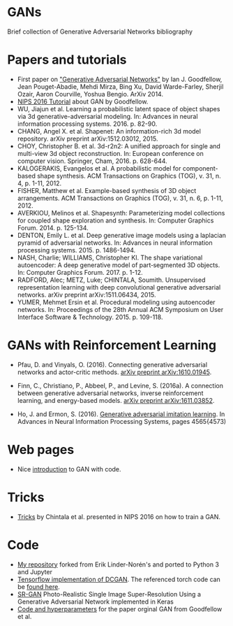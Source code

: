 # GANs
Brief collection of Generative Adversarial Networks bibliography


# Papers and tutorials

* First paper on ["Generative Adversarial Networks"](https://papers.nips.cc/paper/5423-generative-adversarial-nets.pdf) by Ian J. Goodfellow, Jean Pouget-Abadie, Mehdi Mirza, Bing Xu, David Warde-Farley, Sherjil Ozair, Aaron Courville, Yoshua Bengio. ArXiv 2014.
* [NIPS 2016 Tutorial](https://arxiv.org/abs/1701.00160) about GAN by Goodfellow.
*	WU, Jiajun et al. Learning a probabilistic latent space of object shapes via 3d generative-adversarial modeling. In: Advances in neural information processing systems. 2016. p. 82-90.
* CHANG, Angel X. et al. Shapenet: An information-rich 3d model repository. arXiv preprint arXiv:1512.03012, 2015.
* CHOY, Christopher B. et al. 3d-r2n2: A unified approach for single and multi-view 3d object reconstruction. In: European conference on computer vision. Springer, Cham, 2016. p. 628-644.
* KALOGERAKIS, Evangelos et al. A probabilistic model for component-based shape synthesis. ACM Transactions on Graphics (TOG), v. 31, n. 4, p. 1-11, 2012.
* FISHER, Matthew et al. Example-based synthesis of 3D object arrangements. ACM Transactions on Graphics (TOG), v. 31, n. 6, p. 1-11, 2012.
* AVERKIOU, Melinos et al. Shapesynth: Parameterizing model collections for coupled shape exploration and synthesis. In: Computer Graphics Forum. 2014. p. 125-134.
* DENTON, Emily L. et al. Deep generative image models using a  laplacian pyramid of adversarial networks. In: Advances in neural information processing systems. 2015. p. 1486-1494.
* NASH, Charlie; WILLIAMS, Christopher KI. The shape variational autoencoder: A deep generative model of part‐segmented 3D objects. In: Computer Graphics Forum. 2017. p. 1-12.
* RADFORD, Alec; METZ, Luke; CHINTALA, Soumith. Unsupervised representation learning with deep convolutional generative adversarial networks. arXiv preprint arXiv:1511.06434, 2015.
* YUMER, Mehmet Ersin et al. Procedural modeling using autoencoder networks. In: Proceedings of the 28th Annual ACM Symposium on User Interface Software & Technology. 2015. p. 109-118.

# GANs with Reinforcement Learning

* Pfau, D. and Vinyals, O. (2016). Connecting generative adversarial networks and actor-critic methods. [arXiv preprint arXiv:1610.01945](https://arxiv.org/pdf/1610.01945).

* Finn, C., Christiano, P., Abbeel, P., and Levine, S. (2016a). A connection between generative adversarial networks, inverse reinforcement learning, and energy-based models. [arXiv preprint arXiv:1611.03852](https://arxiv.org/pdf/1611.03852.pdf).

* Ho, J. and Ermon, S. (2016). [Generative adversarial imitation learning](https://papers.nips.cc/paper/6391-generative-adversarial-imitation-learning.pdf). In Advances in Neural Information Processing Systems, pages 4565{4573)

# Web pages

* Nice [introduction](https://pathmind.com/wiki/generative-adversarial-network-gan) to GAN with code.


# Tricks

* [Tricks](https://github.com/soumith/ganhacks) by Chintala et al. presented in NIPS 2016 on how to train a GAN.

# Code

* [My repository](https://github.com/h3dema/Keras-GAN) forked from Erik Linder-Norén's
 and ported to Python 3 and Jupyter
 * [Tensorflow implementation of DCGAN](https://github.com/carpedm20/DCGAN-tensorflow). The referenced torch code can be [found here](https://github.com/soumith/dcgan.torch).
 * [SR-GAN](https://github.com/deepak112/Keras-SRGAN) Photo-Realistic Single Image Super-Resolution Using a Generative Adversarial Network implemented in Keras
 * [Code and hyperparameters](https://github.com/goodfeli/adversarial) for the paper orginal GAN from Goodfellow et al.

